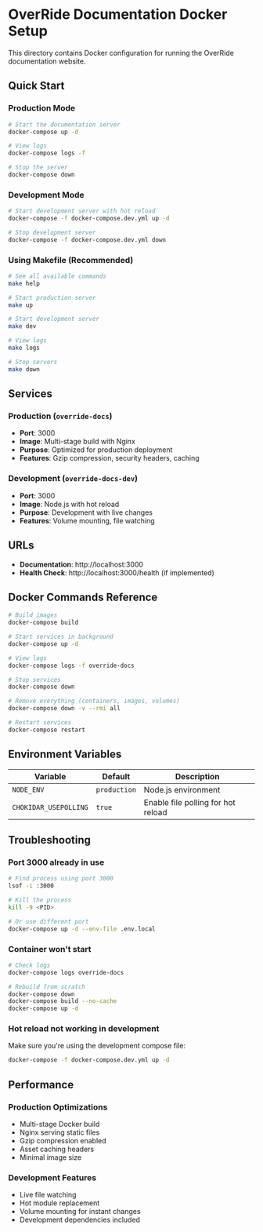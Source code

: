 # OverRide Documentation Docker Setup

This directory contains Docker configuration for running the OverRide documentation website.

## Quick Start

### Production Mode
```bash
# Start the documentation server
docker-compose up -d

# View logs
docker-compose logs -f

# Stop the server
docker-compose down
```

### Development Mode
```bash
# Start development server with hot reload
docker-compose -f docker-compose.dev.yml up -d

# Stop development server
docker-compose -f docker-compose.dev.yml down
```

### Using Makefile (Recommended)
```bash
# See all available commands
make help

# Start production server
make up

# Start development server  
make dev

# View logs
make logs

# Stop servers
make down
```

## Services

### Production (`override-docs`)
- **Port**: 3000
- **Image**: Multi-stage build with Nginx
- **Purpose**: Optimized for production deployment
- **Features**: Gzip compression, security headers, caching

### Development (`override-docs-dev`)  
- **Port**: 3000
- **Image**: Node.js with hot reload
- **Purpose**: Development with live changes
- **Features**: Volume mounting, file watching

## URLs

- **Documentation**: http://localhost:3000
- **Health Check**: http://localhost:3000/health (if implemented)

## Docker Commands Reference

```bash
# Build images
docker-compose build

# Start services in background
docker-compose up -d

# View logs
docker-compose logs -f override-docs

# Stop services
docker-compose down

# Remove everything (containers, images, volumes)
docker-compose down -v --rmi all

# Restart services
docker-compose restart
```

## Environment Variables

| Variable | Default | Description |
|----------|---------|-------------|
| `NODE_ENV` | `production` | Node.js environment |
| `CHOKIDAR_USEPOLLING` | `true` | Enable file polling for hot reload |

## Troubleshooting

### Port 3000 already in use
```bash
# Find process using port 3000
lsof -i :3000

# Kill the process
kill -9 <PID>

# Or use different port
docker-compose up -d --env-file .env.local
```

### Container won't start
```bash
# Check logs
docker-compose logs override-docs

# Rebuild from scratch
docker-compose down
docker-compose build --no-cache
docker-compose up -d
```

### Hot reload not working in development
Make sure you're using the development compose file:
```bash
docker-compose -f docker-compose.dev.yml up -d
```

## Performance

### Production Optimizations
- Multi-stage Docker build
- Nginx serving static files
- Gzip compression enabled
- Asset caching headers
- Minimal image size

### Development Features  
- Live file watching
- Hot module replacement
- Volume mounting for instant changes
- Development dependencies included
